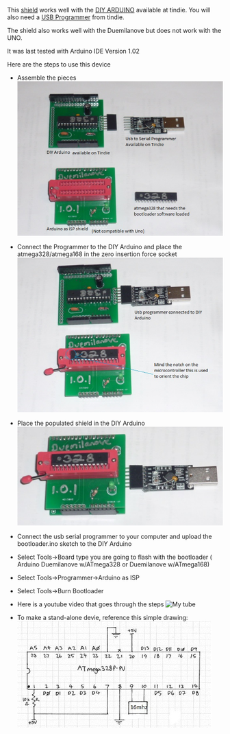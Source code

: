 This [shield](https://www.tindie.com/shops/Paulware/bootloader-shield/) works well with the [DIY ARDUINO](https://www.tindie.com/shops/Paulware/diy-arduino/) available at tindie.
You will also need a [USB Programmer](https://www.tindie.com/shops/Paulware/usb-to-serial-programmer/) from tindie. 

The shield also works well with the Duemilanove but does not work with the UNO.

It was last tested with Arduino IDE Version 1.02

Here are the steps to use this device 
  * Assemble the pieces
![My image](https://github.com/Paulware/BootLoaderShield/raw/master/images/RequiredParts.jpg)

  * Connect the Programmer to the DIY Arduino and place the atmega328/atmega168 in the zero insertion force socket
![My image](https://github.com/Paulware/BootLoaderShield/raw/master/images/AlmostReady.jpg)

  * Place the populated shield in the DIY Arduino
![My image](https://github.com/Paulware/BootLoaderShield/raw/master/images/ReadyToRun.jpg)

  * Connect the usb serial programmer to your computer and upload the bootloader.ino sketch to the DIY Arduino
  
  * Select Tools->Board type you are going to flash with the bootloader ( Arduino Duemilanove w/ATmega328 or Duemilanove w/ATmega168)
  
  * Select Tools->Programmer->Arduino as ISP
  
  * Select Tools->Burn Bootloader

  * Here is a youtube video that goes through the steps 
  ![My tube](http://www.youtube.com/loadbootloader)

  * To make a stand-alone devie, reference this simple drawing: 
  ![My drawing](https://github.com/Paulware/BootLoaderShield/raw/master/images/atmega328.jpg)

